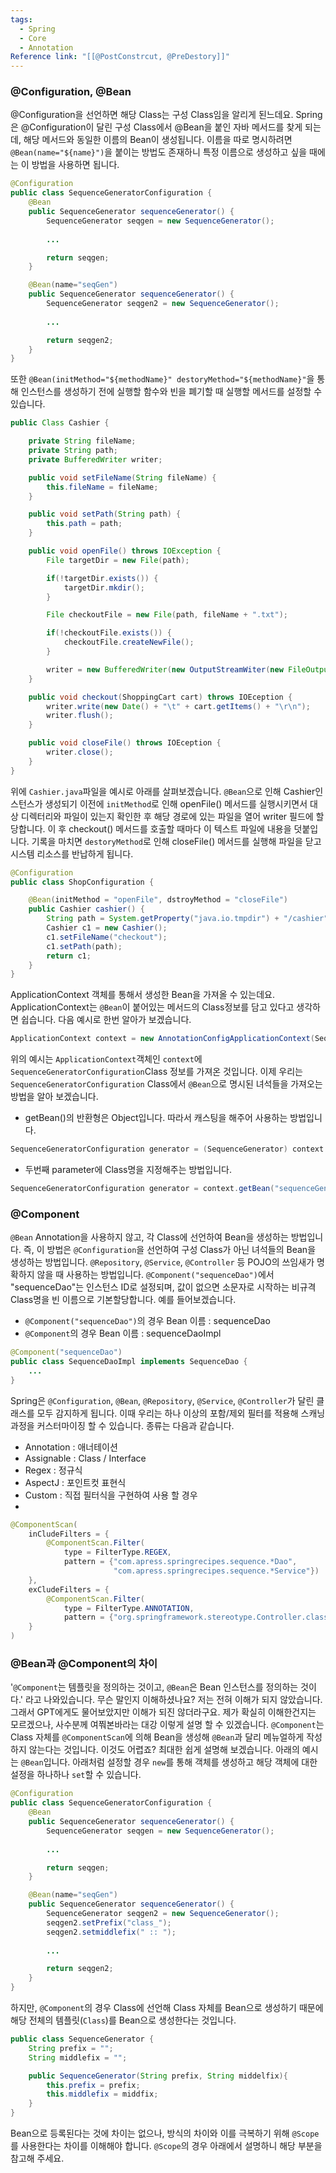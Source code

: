 ```yaml
---
tags:
  - Spring
  - Core
  - Annotation
Reference link: "[[@PostConstrcut, @PreDestory]]"
---
```

### @Configuration, @Bean
@Configuration을 선언하면 해당 Class는 구성 Class임을 알리게 된느데요.
Spring은 @Configuration이 달린 구성 Class에서 @Bean을 붙인 자바 메서드를 찾게 되는데, 해당 메서드와 동일한 이름의 Bean이 생성됩니다.
이름을 따로 명시하려면 `@Bean(name="${name}")`을 붙이는 방법도 존재하니 특정 이름으로 생성하고 싶을 때에는 이 방법을 사용하면 됩니다.

```java title:"@Configuration 예시"
@Configuration
public class SequenceGeneratorConfiguration {
	@Bean
	public SequenceGenerator sequenceGenerator() {
		SequenceGenerator seqgen = new SequenceGenerator();
		
		...

		return seqgen;
	}

	@Bean(name="seqGen")
	public SequenceGenerator sequenceGenerator() {
		SequenceGenerator seqgen2 = new SequenceGenerator();
		
		...

		return seqgen2;
	}
}
```

또한 `@Bean(initMethod="${methodName}" destoryMethod="${methodName}"`을 통해 인스턴스를 생성하기 전에 실행할 함수와 빈을 폐기할 때 실행할 메서드를 설정할 수 있습니다.

```java title:"Cashier.java"
public Class Cashier {

	private String fileName;
	private String path;
	private BufferedWriter writer;

	public void setFileName(String fileName) {
		this.fileName = fileName;
	}

	public void setPath(String path) {
		this.path = path;
	}

	public void openFile() throws IOException {
		File targetDir = new File(path);

		if(!targetDir.exists()) {
			targetDir.mkdir();
		}

		File checkoutFile = new File(path, fileName + ".txt");

		if(!checkoutFile.exists()) {
			checkoutFile.createNewFile();
		}

		writer = new BufferedWriter(new OutputStreamWiter(new FileOutputStream(checkoutFile, true)));
	}

	public void checkout(ShoppingCart cart) throws IOEception {
		writer.write(new Date() + "\t" + cart.getItems() + "\r\n");
		writer.flush();
	}

	public void closeFile() throws IOEception {
		writer.close();
	}
}
```

위에 `Cashier.java`파일을 예시로 아래를 살펴보겠습니다.
`@Bean`으로 인해 Cashier인스턴스가 생성되기 이전에 `initMethod`로 인해 openFile() 메서드를 실행시키면서 대상 디렉터리와 파일이 있는지 확인한 후 해당 경로에 있는 파일을 열어 writer 필드에 할당합니다. 이 후 checkout() 메서드를 호출할 때마다 이 텍스트 파일에 내용을 덧붙입니다. 기록을 마치면 `destoryMethod`로 인해 closeFile() 메서드를 실행해 파일을 닫고 시스템 리소스를 반납하게 됩니다.

```java title:"ShopConfiguration.java"
@Configuration
public class ShopConfiguration {

	@Bean(initMethod = "openFile", dstroyMethod = "closeFile")
	public Cashier cashier() {
		String path = System.getProperty("java.io.tmpdir") + "/cashier";
		Cashier c1 = new Cashier();
		c1.setFileName("checkout");
		c1.setPath(path);
		return c1;
	}
}
```

ApplicationContext 객체를 통해서 생성한 Bean을 가져올 수 있는데요.
ApplicationContext는 `@Bean`이 붙어있는 메서드의 Class정보를 담고 있다고 생각하면 쉽습니다. 다음 예시로 한번 알아가 보겠습니다.

```java
ApplicationContext context = new AnnotationConfigApplicationContext(SequenceGeneratorConfiguration.class);
```

위의 예시는 `ApplicationContext`객체인 `context`에 `SequenceGeneratorConfiguration`Class 정보를 가져온 것입니다. 이제 우리는 `SequenceGeneratorConfiguration` Class에서 `@Bean`으로 명시된 녀석들을 가져오는 방법을 알아 보겠습니다.
* getBean()의 반환형은 Object입니다. 따라서 캐스팅을 해주어 사용하는 방법입니다.
```java
SequenceGeneratorConfiguration generator = (SequenceGenerator) context.getBean("sequenceGenerator");
```
* 두번째 parameter에 Class명을 지정해주는 방법입니다.
```java
SequenceGeneratorConfiguration generator = context.getBean("sequenceGenerator", SequenceGenerator.class);
```

### @Component
`@Bean` Annotation을 사용하지 않고, 각 Class에 선언하여 Bean을 생성하는 방법입니다.
즉, 이 방법은 `@Configuration`을 선언하여 구성 Class가 아닌 녀석들의 Bean을 생성하는 방법입니다. `@Repository`, `@Service`, `@Controller`  등 POJO의 쓰임새가 명확하지 않을 때  사용하는 방법입니다.
`@Component("sequenceDao")`에서 "sequenceDao"는 인스턴스 ID로 설정되며, 값이 없으면 소문자로 시작하는 비규격 Class명을 빈 이름으로 기본할당합니다. 예를 들어보겠습니다.
* `@Component("sequenceDao")`의 경우 Bean 이름 : sequenceDao
* `@Component`의 경우 Bean 이름 : sequenceDaoImpl

```java title:"@Component 예시"
@Component("sequenceDao")
public class SequenceDaoImpl implements SequenceDao {
	...
}
```

Spring은 `@Configuration`, `@Bean`, `@Repository`, `@Service`, `@Controller`가 달린 클래스를 모두 감지하게 됩니다. 이때 우리는 하나 이상의 포함/제외 필터를 적용해 스캐닝 과정을 커스터마이징 할 수 있습니다. 종류는 다음과 같습니다.
* Annotation : 애너테이션
* Assignable : Class / Interface
* Regex : 정규식
* AspectJ : 포인트컷 표현식
* Custom : 직접 필터식을 구현하여 사용 할 경우
* 
```java title:"@ComponentScan 예시"
@ComponentScan(
	inCludeFilters = {
		@ComponentScan.Filter(
			type = FilterType.REGEX,
			pattern = {"com.apress.springrecipes.sequence.*Dao",
					   "com.apress.springrecipes.sequence.*Service"})
	},
	exCludeFilters = {
		@ComponentScan.Filter(
			type = FilterType.ANNOTATION,
			pattern = {"org.springframework.stereotype.Controller.class"})
	}
)
```

### @Bean과 @Component의 차이
'`@Component`는 템플릿을 정의하는 것이고, `@Bean`은 Bean 인스턴스를 정의하는 것이다.'
라고 나와있습니다. 무슨 말인지 이해하셨나요?
저는 전혀 이해가 되지 않았습니다. 그래서 GPT에게도 물어보았지만 이해가 되진 않더라구요. 제가 확실히 이해한건지는 모르겠으나, 사수분께 여쭤본바라는 대강 이렇게 설명 할 수 있겠습니다.
`@Component`는 Class 자체를 `@ComponentScan`에 의해 Bean을 생성해 `@Bean`과 달리 메뉴얼하게 작성하지 않는다는 것입니다.
이것도 어렵죠? 최대한 쉽게 설명해 보겠습니다. 아래의 예시는 `@Bean`입니다. 아래처럼 설정할 경우 `new`를 통해 객체를 생성하고 해당 객체에 대한 설정을 하나하나 `set`할 수 있습니다.

```java
@Configuration
public class SequenceGeneratorConfiguration {
	@Bean
	public SequenceGenerator sequenceGenerator() {
		SequenceGenerator seqgen = new SequenceGenerator();
		
		...

		return seqgen;
	}

	@Bean(name="seqGen")
	public SequenceGenerator sequenceGenerator() {
		SequenceGenerator seqgen2 = new SequenceGenerator();
		seqgen2.setPrefix("class_");
		seqgen2.setmiddlefix(" :: ");
		
		...

		return seqgen2;
	}
}
```

하지만, `@Component`의 경우 Class에 선언해 Class 자체를 Bean으로 생성하기 때문에 해당 전체의 템플릿(`Class`)를 Bean으로 생성한다는 것입니다.

```java
public class SequenceGenerator {
	String prefix = "";
	String middlefix = "";

	public SequenceGenerator(String prefix, String middelfix){
		this.prefix = prefix;
		this.middlefix = middfix;
	}
}
```

Bean으로 등록된다는 것에 차이는 없으나,  방식의 차이와 이를 극복하기 위해 `@Scope`를 사용한다는 차이를 이해해야 합니다. `@Scope`의 경우 아래에서 설명하니 해당 부분을 참고해 주세요.
